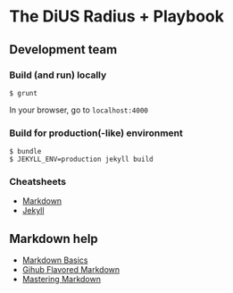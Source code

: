 # The DiUS Radius + Playbook

## Development team

### Build (and run) locally

```
$ grunt
```
In your browser, go to `localhost:4000`

### Build for production(-like) environment

```
$ bundle
$ JEKYLL_ENV=production jekyll build
```

### Cheatsheets

- [Markdown](http://kramdown.gettalong.org/quickref.html)
- [Jekyll](https://gist.github.com/smutnyleszek/9803727)

## Markdown help

- [Markdown Basics](https://help.github.com/articles/markdown-basics/)
- [Gihub Flavored Markdown](https://help.github.com/articles/github-flavored-markdown/)
- [Mastering Markdown](https://guides.github.com/features/mastering-markdown/)
